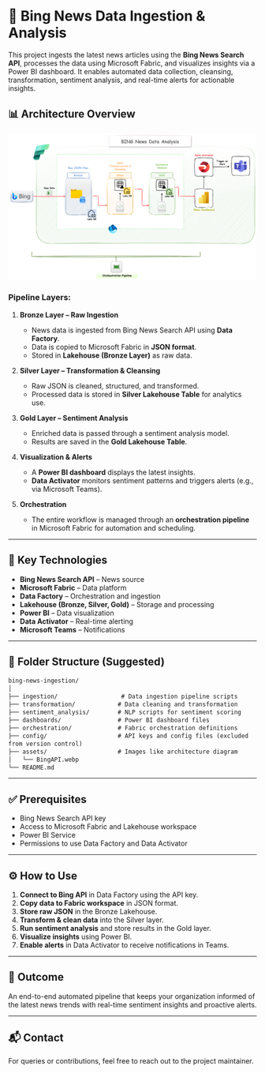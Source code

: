 
# 📰 Bing News Data Ingestion & Analysis

This project ingests the latest news articles using the **Bing News Search API**, processes the data using Microsoft Fabric, and visualizes insights via a Power BI dashboard. It enables automated data collection, cleansing, transformation, sentiment analysis, and real-time alerts for actionable insights.

## 📊 Architecture Overview

![Bing News Data Pipeline](https://github.com/Gaya39877/Bing-API-News-Data-Analysis/blob/main/Assets/BingAPI_Project_Architecture.png?raw=true)

### Pipeline Layers:

1. **Bronze Layer – Raw Ingestion**  
   - News data is ingested from Bing News Search API using **Data Factory**.
   - Data is copied to Microsoft Fabric in **JSON format**.
   - Stored in **Lakehouse (Bronze Layer)** as raw data.

2. **Silver Layer – Transformation & Cleansing**  
   - Raw JSON is cleaned, structured, and transformed.
   - Processed data is stored in **Silver Lakehouse Table** for analytics use.

3. **Gold Layer – Sentiment Analysis**  
   - Enriched data is passed through a sentiment analysis model.
   - Results are saved in the **Gold Lakehouse Table**.

4. **Visualization & Alerts**  
   - A **Power BI dashboard** displays the latest insights.
   - **Data Activator** monitors sentiment patterns and triggers alerts (e.g., via Microsoft Teams).

5. **Orchestration**  
   - The entire workflow is managed through an **orchestration pipeline** in Microsoft Fabric for automation and scheduling.

---

## 🚀 Key Technologies

- **Bing News Search API** – News source
- **Microsoft Fabric** – Data platform
- **Data Factory** – Orchestration and ingestion
- **Lakehouse (Bronze, Silver, Gold)** – Storage and processing
- **Power BI** – Data visualization
- **Data Activator** – Real-time alerting
- **Microsoft Teams** – Notifications

---

## 📁 Folder Structure (Suggested)

```
bing-news-ingestion/
│
├── ingestion/                  # Data ingestion pipeline scripts
├── transformation/            # Data cleaning and transformation
├── sentiment_analysis/        # NLP scripts for sentiment scoring
├── dashboards/                # Power BI dashboard files
├── orchestration/             # Fabric orchestration definitions
├── config/                    # API keys and config files (excluded from version control)
├── assets/                    # Images like architecture diagram
│   └── BingAPI.webp
└── README.md
```

---

## ✅ Prerequisites

- Bing News Search API key
- Access to Microsoft Fabric and Lakehouse workspace
- Power BI Service
- Permissions to use Data Factory and Data Activator

---

## ⚙️ How to Use

1. **Connect to Bing API** in Data Factory using the API key.
2. **Copy data to Fabric workspace** in JSON format.
3. **Store raw JSON** in the Bronze Lakehouse.
4. **Transform & clean data** into the Silver layer.
5. **Run sentiment analysis** and store results in the Gold layer.
6. **Visualize insights** using Power BI.
7. **Enable alerts** in Data Activator to receive notifications in Teams.

---

## 📌 Outcome

An end-to-end automated pipeline that keeps your organization informed of the latest news trends with real-time sentiment insights and proactive alerts.

---

## 📬 Contact

For queries or contributions, feel free to reach out to the project maintainer.
